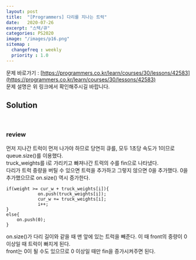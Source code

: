 ```yaml
---
layout: post
title:  "[Programmers] 다리를 지나는 트럭"
date:   2020-07-26
excerpt: "스택/큐"
categories: PS2020
image: "/images/p16.png"
sitemap :
  changefreq : weekly
  priority : 1.0
---
```

문제 바로가기 : [https://programmers.co.kr/learn/courses/30/lessons/42583](https://programmers.co.kr/learn/courses/30/lessons/42583)<br>
문제 설명은 위 링크에서 확인해주시길 바랍니다.<br>

## Solution
<script src="https://gist.github.com/yooniversal/696c4f92c100857de4c531f1a8c44ec4.js"></script>
<br>

### review

먼저 지나간 트럭이 먼저 나가야 하므로 당연히 큐를, 모두 1초당 속도가 1이므로 queue.size()를 이용했다.<br>
truck_weights를 i로 가리키고 빠져나간 트럭의 수를 fin으로 나타냈다.<br>
다리가 트럭 중량을 버틸 수 있으면 트럭을 추가하고 그렇지 않으면 0을 추가했다. 0을 추가했으므로 on.size() 역시 증가한다.<br>
```
if(weight >= cur_w + truck_weights[i]){
            on.push(truck_weights[i]);
            cur_w += truck_weights[i];
            i++;
}
else{
    on.push(0);
}
```
on.size()가 다리 길이와 같을 때 맨 앞에 있는 트럭을 빼준다. 이 때 front의 중량이 0 이상일 때 트럭이 빠지게 된다.<br>
front는 0이 될 수도 있으므로 0 이상일 때만 fin을 증가시켜주면 된다.<br>

<script src="https://utteranc.es/client.js"
        repo="yooniversal/blog-comments"
        issue-term="pathname"
        theme="github-light"
        crossorigin="anonymous"
        async>
</script>
